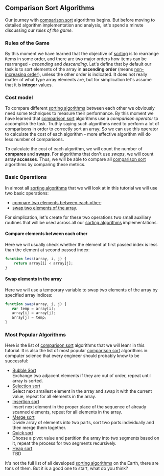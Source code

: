 ## Comparison Sort Algorithms
Our journey with [comparison sort][] algorithms begins. But before moving to detailed algorithm implementation and analysis, let's spend a minute discussing our *rules of the game*.

### Rules of the Game
By this moment we have learned that the objective of [sorting][] is to rearrange items in some order, and there are two major orders how items can be rearranged - *ascending* and *descending*. Let's define that by default our task is to sort elements of the array in **ascending order** (means [non-increasing order][]), unless the other order is indicated. It does not really matter of what type array elements are, but for simplication let's assume that it is **integer** values.    

### Cost model
To compare different [sorting algorithms][sorting-algorithm] between each other we obviously need some techniques to measure their performance. By this moment we have learned that [comparison sort][] algorithms use a *comparison operator* to accomplish the task. Truthly saying such algorithms need to perform a lot of comparisons in order to correctly sort an array. So we can use this operator to calculate the cost of each algorithm - more effective algorithm will do less number of comparisons. 

To calculate the cost of each algorithm, we will count the number of **compares** and **swaps**. For algorithms that don't use *swaps*, we will count **array accesses**. Thus, we will be able to compare all [comparison sort][] algorithms by comparing these metrics.

### Basic Operations
In almost all [sorting algorithms][sorting-algorithm] that we will look at in this tutorial we will use two basic operations:

* [compare two elements between each other]();
* [swap two elements of the array]().

For simplication, let's create for these two operations two small auxiliary routines that will be used across all our [sorting algorithms][sorting-algorithm] implementations.

#### Compare elements between each other
Here we will usually check whether the element at first passed index is less than the element at second passed index:
```javascript
function less(array, i, j) {
    return array[i] < array[j];
}
```

#### Swap elements in the array
Here we will use a temporary variable to swap two elements of the array by specified array indices:
 ```javascript
 function swap(array, i, j) {
    var temp = array[i];
    array[i] = array[j];
    array[j] = temp;
}
 ```

### Most Popular Algorithms
Here is the list of [comparison sort][] algorithms that we will leanr in this tutorial. It is also the list of most popular [comparison sort][] algorithms in computer science that every engineer should probably know to be successful:

 * [Bubble Sort][]  
 Exchange two adjacent elements if they are out of order, repeat until array is sorted.
 * [Selection sort][]  
 Select next smallest element in the array and swap it with the current value, repeat for all elements in the array.
 * [Insertion sort][]  
 Insert next element in the proper place of the sequence of already scanned elements, repeat for all elements in the array.
 * [Merge sort][]  
 Divide array of elements into two parts, sort two parts individually and then merge them together.
 * [Quick sort][]  
 Choose a pivot value and partition the array into two segments based on it, repeat the process for two segments recursively.
 * [Heap sort][]  
 TBD

It's not the full list of all developed [sorting algorithms][sorting-algorithm] on the Earth, there are tons of them. But it is a good one to start, what do you think? 

[sorting-algorithm]: https://en.wikipedia.org/wiki/Sorting_algorithm "Sorting Algorithm - Wikipedia"
[sorting]: https://en.wikipedia.org/wiki/Sorting "Sorting - Wikipedia"
[comparison sort]: https://en.wikipedia.org/wiki/Comparison_sort "Comparison Sort - Wikipedia" 
[non-increasing order]: ../README.md#important-terms
[Bubble Sort]: bubble-sort/README.md
[Selection Sort]: selection-sort/README.md
[Insertion Sort]: insertion-sort/README.md
[Merge Sort]: merge-sort/README.md
[Quick Sort]: quick-sort/README.md
[Heap Sort]: heap-sort/README.md
